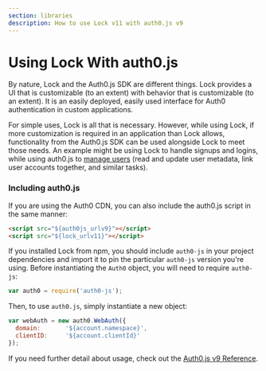 ```yaml
---
section: libraries
description: How to use Lock v11 with auth0.js v9
---
```

# Using Lock With auth0.js

By nature, Lock and the Auth0.js SDK are different things. Lock provides a UI that is customizable (to an extent) with behavior that is customizable (to an extent). It is an easily deployed, easily used interface for Auth0 authentication in custom applications.

For simple uses, Lock is all that is necessary. However, while using Lock, if more customization is required in an application than Lock allows, functionality from the Auth0.js SDK can be used alongside Lock to meet those needs. An example might be using Lock to handle signups and logins, while using auth0.js to [manage users](/libraries/auth0js#user-management) (read and update user metadata, link user accounts together, and similar tasks).

### Including auth0.js

If you are using the Auth0 CDN, you can also include the auth0.js script in the same manner:

```html
<script src="${auth0js_urlv9}"></script>
<script src="${lock_urlv11}"></script>
```

If you installed Lock from npm, you should include `auth0-js` in your project dependencies and import it to pin the particular `auth0-js` version you're using. Before instantiating the `Auth0` object, you will need to require `auth0-js`:

```js
var auth0 = require('auth0-js');
```

Then, to use `auth0.js`, simply instantiate a new object:

```js
var webAuth = new auth0.WebAuth({
  domain:       '${account.namespace}',
  clientID:     '${account.clientId}'
});
```

If you need further detail about usage, check out the [Auth0.js v9 Reference](/libraries/auth0js).
